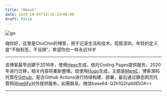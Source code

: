 ```yaml
---
title: "About"
date: 2020-10-05T14:16:23+08:00
draft: false
---
```








![go](/img/go.png)

嗨你好，这里是ChuChin的博客，用于记录生活和技术，现居深圳，年轻的定义是“不贴标签，不设限”，希望你也一样永远18岁

---

该博客最早创建于2016年，使用[Hexo](https://hexo.io/)生成，依托Coding Pages提供服务，2020年进行迁移，相关内容将重新整理。现使用[Hugo](https://gohugo.io/)生成，主题是[MemE](https://github.com/reuixiy/hugo-theme-meme)，博客源码托管在[Github](https://github.com/chuchinc/blog)，配合Github Actions进行持续构建、部署，最后通过静态网页托管网站[netlify](https://app.netlify.com/)对外提供服务。如需联系，微信base64: Q2h1Q2hpbl85OA==

---

